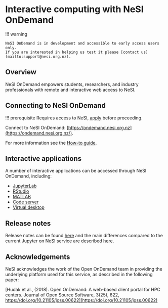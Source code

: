 # Interactive computing with NeSI OnDemand

!!! warning

    NeSI OnDemand is in development and accessible to early access users only.
    If you are interested in helping us test it please [contact us](mailto:support@nesi.org.nz).

## Overview

NeSI OnDemand empowers students, researchers, and industry professionals with remote and interactive web access to NeSI.

## Connecting to NeSI OnDemand

!!! prerequisite
     Requires access to NeSI, [apply](https://www.nesi.org.nz/researchers/apply-access-our-services) before proceeding.

Connect to NeSI OnDemand: [https://ondemand.nesi.org.nz](https://ondemand.nesi.org.nz/).

For more information see the [How-to guide](how_to_guide.md).

## Interactive applications

A number of interactive applications can be accessed through NeSI OnDemand, including:

- [JupyterLab](interactive_apps/JupyterLab/index.md)
- [RStudio](interactive_apps/RStudio.md)
- [MATLAB](interactive_apps/MATLAB.md)
- [Code server](interactive_apps/code_server.md)
- [Virtual desktop](interactive_apps/virtual_desktop.md)

## Release notes

Release notes can be found [here](Release_Notes/index.md) and the main differences
compared to the current Jupyter on NeSI service are described [here](changes_from_jupyter_on_nesi.md).

## Acknowledgements

NeSI acknowledges the work of the Open OnDemand team in providing the underlying platform used for this service, as described in the following paper:

[Hudak et al., (2018). Open OnDemand: A web-based client portal for HPC centers. Journal of Open Source Software, 3(25), 622, https://doi.org/10.21105/joss.00622](https://doi.org/10.21105/joss.00622)
